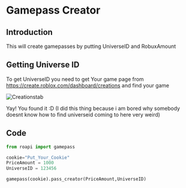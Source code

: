 # Gamepass Creator
## Introduction

This will create gamepasses by putting UniverseID and RobuxAmount

## Getting Universe ID
To get UniverseID you need to get Your game page from https://create.roblox.com/dashboard/creations and find your game

   ![Creationstab](https://github.com/sesocell/roapi.py/blob/main/assets/gamepage.png?raw=true)
   
   Yay! You found it :D
   (I did this thing because i am bored why  somebody doesnt know how to find universeid coming to here very weird)
## Code
```py
from roapi import gamepass

cookie="Put_Your_Cookie"
PriceAmount = 1000
UniverseID = 123456

gamepass(cookie).pass_creator(PriceAmount,UniverseID)
```
